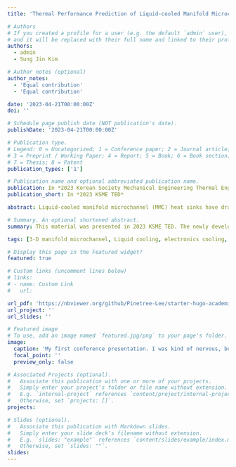 ```yaml
---
title: 'Thermal Performance Prediction of Liquid-cooled Manifold Microchannel (MMC) Heat Sinks with Plate Fins'

# Authors
# If you created a profile for a user (e.g. the default `admin` user), write the username (folder name) here
# and it will be replaced with their full name and linked to their profile.
authors:
  - admin
  - Sung Jin Kim

# Author notes (optional)
author_notes:
  - 'Equal contribution'
  - 'Equal contribution'

date: '2023-04-21T00:00:00Z'
doi: ''

# Schedule page publish date (NOT publication's date).
publishDate: '2023-04-21T00:00:00Z'

# Publication type.
# Legend: 0 = Uncategorized; 1 = Conference paper; 2 = Journal article;
# 3 = Preprint / Working Paper; 4 = Report; 5 = Book; 6 = Book section;
# 7 = Thesis; 8 = Patent
publication_types: ['1']

# Publication name and optional abbreviated publication name.
publication: In *2023 Korean Society Mechanical Engineering Thermal Engineering Division*
publication_short: In *2023 KSME TED*

abstract: Liquid-cooled manifold microchannel (MMC) heat sinks have drawn attention as a promising cooling solution to high performance electronic systems such as laser diodes, DC/DC converters, and inverters. Due to heat transfer enhancements attributed to developing flow and jet impingement, MMC heat sinks have higher heat transfer coefficients than conventional microchannel heat sinks. However, previous 1-D parallel flow models have neglected the heat transfer enhancement induced by jet impingement, resulting in inaccurate thermal performance predictions for MMC heat sinks. This paper proposes a new semi-analytical heat transfer model that takes into account the heat transfer enhancement due to developing flow and jet impingement, leading to more accurate thermal performance predictions for MMC heat sinks. The model proposes a Nusselt number correlation that is a function of dimensionless parameters, including dimensionless flow length, channel aspect ratio, and jet Reynolds number. A parametric study is conducted using 3-D numerical simulation to obtain the undertermined coefficients of the correlation. Subsequently, the total thermal resistance of MMC heat sinks is predicted using the effectiveness-NTU approach. The results indicate that the predictions of the model show good agreement with experimental data to within 20%.

# Summary. An optional shortened abstract.
summary: This material was presented in 2023 KSME TED. The newly developed semi-analytical heat transfer model of MMC heat sinks is proposed and the prediciton of the model shows good agreement with experimental data within 20% margin of error.

tags: [3-D manifold microchannel, Liquid cooling, electronics cooling, heat sink]

# Display this page in the Featured widget?
featured: true

# Custom links (uncomment lines below)
# links:
# - name: Custom Link
#   url: 

url_pdf: 'https://nbviewer.org/github/Pinetree-Lee/starter-hugo-academic/blob/main/assets/media/pdfs/2023_KSME_TED_extended_abstract_Hansol_Lee.pdf'
url_project: ''
url_slides: ''

# Featured image
# To use, add an image named `featured.jpg/png` to your page's folder.
image:
  caption: 'My first conference presentation. I was kind of nervous, but excited'
  focal_point: ''
  preview_only: false

# Associated Projects (optional).
#   Associate this publication with one or more of your projects.
#   Simply enter your project's folder or file name without extension.
#   E.g. `internal-project` references `content/project/internal-project/index.md`.
#   Otherwise, set `projects: []`.
projects:

# Slides (optional).
#   Associate this publication with Markdown slides.
#   Simply enter your slide deck's filename without extension.
#   E.g. `slides: "example"` references `content/slides/example/index.md`.
#   Otherwise, set `slides: ""`.
slides: 
---
```

